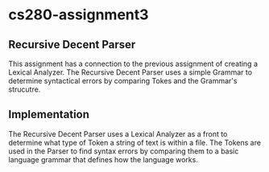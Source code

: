 # cs280-assignment3

## Recursive Decent Parser

This assignment has a connection to the previous assignment of creating a Lexical Analyzer. The Recursive Decent Parser uses a simple Grammar to determine syntactical errors by comparing Tokes and the Grammar's strucutre.

## Implementation

The Recursive Decent Parser uses a Lexical Analyzer as a front to determine what type of Token a string of text is within a file. The Tokens are used in the Parser to find syntax errors by comparing them to a basic language grammar that defines how the language works.
